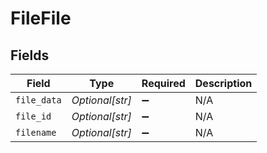 # FileFile


## Fields

| Field              | Type               | Required           | Description        |
| ------------------ | ------------------ | ------------------ | ------------------ |
| `file_data`        | *Optional[str]*    | :heavy_minus_sign: | N/A                |
| `file_id`          | *Optional[str]*    | :heavy_minus_sign: | N/A                |
| `filename`         | *Optional[str]*    | :heavy_minus_sign: | N/A                |